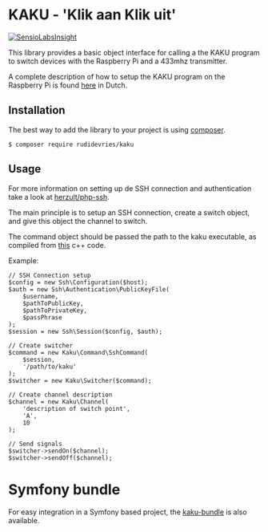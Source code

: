 # KAKU - 'Klik aan Klik uit'

[![SensioLabsInsight](https://insight.sensiolabs.com/projects/6ed57a9e-e5d1-4c2f-9206-7adf6c7bc8f2/big.png)](https://insight.sensiolabs.com/projects/6ed57a9e-e5d1-4c2f-9206-7adf6c7bc8f2)

This library provides a basic object interface for calling a the KAKU program to switch devices with the Raspberry Pi and a 433mhz transmitter.

A complete description of how to setup the KAKU program on the Raspberry Pi is found [here](http://weejewel.tweakblogs.net/blog/8665/lampen-schakelen-met-een-raspberry-pi.html) in Dutch.

## Installation
The best way to add the library to your project is using [composer](http://getcomposer.org).

	$ composer require rudidevries/kaku


## Usage

For more information on setting up de SSH connection and authentication take a look at [herzult/php-ssh](https://github.com/Herzult/php-ssh).

The main principle is to setup an SSH connection, create a switch object, and give this object the channel to switch.

The command object should be passed the path to the kaku executable, as compiled from [this](https://www.dropbox.com/s/nxdrkuk94w9fpqo/lights.zip?dl=1) c++ code.

Example:

	// SSH Connection setup
	$config = new Ssh\Configuration($host);
	$auth = new Ssh\Authentication\PublicKeyFile(
		$username,
		$pathToPublicKey,
		$pathToPrivateKey,
		$passPhrase
	);
	$session = new Ssh\Session($config, $auth);
	
	// Create switcher
	$command = new Kaku\Command\SshCommand(
		$session,
		'/path/to/kaku'
	);
	$switcher = new Kaku\Switcher($command);
	
	// Create channel description
	$channel = new Kaku\Channel(
		'description of switch point',
		'A',
		10
	);
	
	// Send signals
	$switcher->sendOn($channel);
	$switcher->sendOff($channel);

# Symfony bundle

For easy integration in a Symfony based project, the [kaku-bundle](https://github.com/rudidevries/kaku-bundle) is also available.
